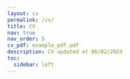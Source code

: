 ```yaml
---
layout: cv
permalink: /cv/
title: CV
nav: true
nav_order: 5
cv_pdf: example_pdf.pdf
description: CV updated at 06/02/2024
toc:
  sidebar: left
---
```

